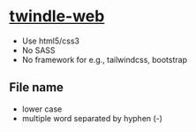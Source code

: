 # [twindle-web](https://twindle-co.github.io/twindle-web/.)
* Use html5/css3
* No SASS
* No framework for e.g., tailwindcss, bootstrap

## File name
* lower case
* multiple word separated by hyphen (-)
